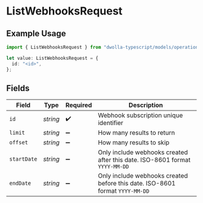 # ListWebhooksRequest

## Example Usage

```typescript
import { ListWebhooksRequest } from "dwolla-typescript/models/operations";

let value: ListWebhooksRequest = {
  id: "<id>",
};
```

## Fields

| Field                                                                        | Type                                                                         | Required                                                                     | Description                                                                  |
| ---------------------------------------------------------------------------- | ---------------------------------------------------------------------------- | ---------------------------------------------------------------------------- | ---------------------------------------------------------------------------- |
| `id`                                                                         | *string*                                                                     | :heavy_check_mark:                                                           | Webhook subscription unique identifier                                       |
| `limit`                                                                      | *string*                                                                     | :heavy_minus_sign:                                                           | How many results to return                                                   |
| `offset`                                                                     | *string*                                                                     | :heavy_minus_sign:                                                           | How many results to skip                                                     |
| `startDate`                                                                  | *string*                                                                     | :heavy_minus_sign:                                                           | Only include webhooks created after this date. ISO-8601 format `YYYY-MM-DD`  |
| `endDate`                                                                    | *string*                                                                     | :heavy_minus_sign:                                                           | Only include webhooks created before this date. ISO-8601 format `YYYY-MM-DD` |